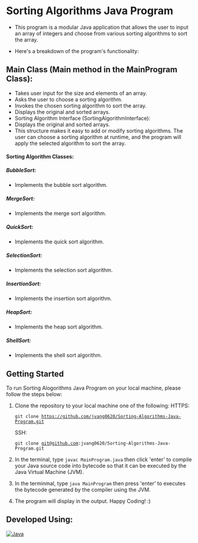 <!-- About the Program -->

# Sorting Algorithms Java Program

- This program is a modular Java application that allows the user to input an array of integers and choose from various sorting algorithms to sort the array.

- Here's a breakdown of the program's functionality:

<!-- The Main Class -->

## Main Class (Main method in the MainProgram Class):

- Takes user input for the size and elements of an array.
- Asks the user to choose a sorting algorithm.
- Invokes the chosen sorting algorithm to sort the array.
- Displays the original and sorted arrays.
- Sorting Algorithm Interface (SortingAlgorithmInterface):
- Displays the original and sorted arrays.
- This structure makes it easy to add or modify sorting algorithms. The user can choose a sorting algorithm at runtime, and the program will apply the selected algorithm to sort the array.

<!-- All the sorting classes -->

#### Sorting Algorithm Classes:

##### BubbleSort:

- Implements the bubble sort algorithm.

##### MergeSort:

- Implements the merge sort algorithm.

##### QuickSort:

- Implements the quick sort algorithm.

##### SelectionSort:

- Implements the selection sort algorithm.

##### InsertionSort:

- Implements the insertion sort algorithm.

##### HeapSort:

- Implements the heap sort algorithm.

##### ShellSort:

- Implements the shell sort algorithm.

<!-- How to get started -->

## Getting Started

To run Sorting Alogorithms Java Program on your local machine, please follow the steps below:

1. Clone the repository to your local machine one of the following:
   HTTPS: <pre><code>git clone https://github.com/jvang0620/Sorting-Algorithms-Java-Program.git</code></pre>
   SSH: <pre><code>git clone git@github.com:jvang0620/Sorting-Algorithms-Java-Program.git</code></pre>

2. In the terminal, type `javac MainProgram.java` then click 'enter' to compile your Java source code into bytecode so that it can be executed by the Java Virtual Machine (JVM).

3. In the terminmal, type `java MainProgram` then press 'enter' to executes the bytecode generated by the compiler using the JVM.

4. The program will display in the output. Happy Coding! :)

<!-- Developed using this technology -->

## Developed Using:

[![Java](https://img.shields.io/badge/Java-8%2B-blue.svg?style=for-the-badge)](https://www.oracle.com/java/technologies/javase-downloads.html)
